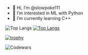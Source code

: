 - 👋 Hi, I’m @slowpoke111
- 👀 I’m interested in ML with Python
- 🌱 I’m currently learning C++


![Top Langs](https://github-readme-stats.vercel.app/api/top-langs/?username=slowpoke111&langs_count=8)
[![Top Langs](https://github-readme-stats.vercel.app/api/top-langs/?username=slowpoke111&layout=compact)](https://github.com/anuraghazra/github-readme-stats)

[![trophy](https://github-profile-trophy.vercel.app/?username=slowpoke111&theme=onedark)](https://github.com/ryo-ma/github-profile-trophy)

![Codewars](https://www.codewars.com/users/slowpoke111/badges/large)
